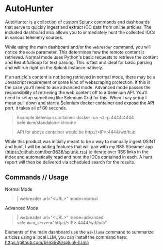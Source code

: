 # AutoHunter
AutoHunter is a collection of custom Splunk commands and dashboards that serve to quickly ingest and extract IOC data from online articles. The included dashboard also allows you to immediately hunt the collected IOCs in various telemetry sources.

While using the main dashboard and/or the `webreader` command, you will notice the `mode` parameter. This determines how the remote content is retrieved. Normal mode uses Python's basic requests to retrieve the content and BeautifulSoup for text parsing. This is fast and ideal for basic parsing and will run right on the Splunk instance natively.

If an article's content is not being retrieved in normal mode, there may be a Javascript requirement or some kind of webscraping protection. If this is the case you'll need to use advanced mode. Advanced mode passes the responsibility of retrieving the web content off to a Selenium API. You'll need to setup something like Selenium Grid for this. When I say setup I mean pull down and start a Selenium docker container and expose the API port, it takes all of 60 seconds.

> Example Selenium container: docker run -d -p 4444:4444 selenium/standalone-chrome

> API for above container would be http://\<IP\>:4444/wd/hub

While this product was initially meant to be a way to manually ingest OSINT and hunt, I will be adding features that will pair with my RSS Streamer app (https://github.com/ben3636/splunk-rss) to iterate over RSS links in the index and automatically read and hunt the IOCs contained in each. A hunt report will then be delivered via scheduled search for the results.

## Commands // Usage

Normal Mode
> | webreader url="\<URL\>" mode=normal

Advanced Mode
> | webreader url="\<URL\>" mode=advanced selenium_server="http://\<IP\>:4444/wd/hub"

Elements of the main dashboard use the `askllama` command to summarize articles using a local LLM, you can install the command here: https://github.com/ben3636/splunk-llama

